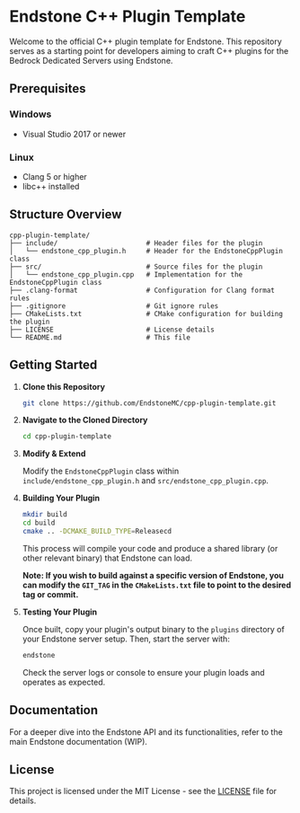 # Endstone C++ Plugin Template

Welcome to the official C++ plugin template for Endstone. This repository serves as a starting point for developers
aiming to craft C++ plugins for the Bedrock Dedicated Servers using Endstone.

## Prerequisites

### Windows

- Visual Studio 2017 or newer

### Linux

- Clang 5 or higher
- libc++ installed

## Structure Overview

```
cpp-plugin-template/
├── include/                      # Header files for the plugin
│   └── endstone_cpp_plugin.h     # Header for the EndstoneCppPlugin class
├── src/                          # Source files for the plugin
│   └── endstone_cpp_plugin.cpp   # Implementation for the EndstoneCppPlugin class
├── .clang-format                 # Configuration for Clang format rules
├── .gitignore                    # Git ignore rules
├── CMakeLists.txt                # CMake configuration for building the plugin
├── LICENSE                       # License details
└── README.md                     # This file
```

## Getting Started

1. **Clone this Repository**

   ```bash
   git clone https://github.com/EndstoneMC/cpp-plugin-template.git
   ```

2. **Navigate to the Cloned Directory**

   ```bash
   cd cpp-plugin-template
   ```

3. **Modify & Extend**

   Modify the `EndstoneCppPlugin` class within `include/endstone_cpp_plugin.h` and `src/endstone_cpp_plugin.cpp`.

4. **Building Your Plugin**

   ```bash
   mkdir build
   cd build
   cmake .. -DCMAKE_BUILD_TYPE=Releasecd
   ```

   This process will compile your code and produce a shared library (or other relevant binary) that Endstone can load.

   **Note: If you wish to build against a specific version of Endstone, you can modify the `GIT_TAG` in
   the `CMakeLists.txt` file to point to the desired tag or commit.**

5. **Testing Your Plugin**

   Once built, copy your plugin's output binary to the `plugins` directory of your Endstone server setup. Then, start
   the server with:

   ```bash
   endstone
   ```

   Check the server logs or console to ensure your plugin loads and operates as expected.

## Documentation

For a deeper dive into the Endstone API and its functionalities, refer to the main Endstone documentation (WIP).

## License

This project is licensed under the MIT License - see the [LICENSE](LICENSE) file for details.